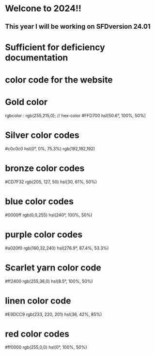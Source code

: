 # Welcone to  2024!!
## This year I will be working on SFDversion 24.01






# Sufficient for deficiency documentation
 # color code for the  website
 
 # Gold color
 rgbcolor : 
 rgb(255,215,0); // hex-color #FFD700
  hsl(50.6°, 100%, 50%)

  <!--   -->
  # Silver color codes
  	
  #c0c0c0
  hsl(0°, 0%, 75.3%)
  rgb(192,192,192)
   # bronze color codes
   #CD7F32
   rgb(205, 127, 50)
   hsl(30, 61%, 50%)

   # blue color codes
   	
#0000ff
rgb(0,0,255)
hsl(240°, 100%, 50%)
 

 # purple color codes
 #a020f0
 rgb(160,32,240)
 hsl(276.9°, 87.4%, 53.3%)

 # Scarlet yarn color code
 #ff2400
 rgb(255,36,0)
 hsl(8.5°, 100%, 50%)


 # linen color code
 #E9DCC9
 rgb(233, 220, 201)
 hsl(36, 42%, 85%)

 # red color codes
 #ff0000
 rgb(255,0,0)
 hsl(0°, 100%, 50%)



